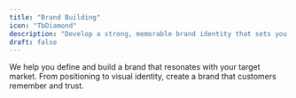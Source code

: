 ```yaml
---
title: "Brand Building"
icon: "TbDiamond"
description: "Develop a strong, memorable brand identity that sets you apart from the competition."
draft: false
---
```


We help you define and build a brand that resonates with your target market. From positioning to visual identity, create a brand that customers remember and trust.
